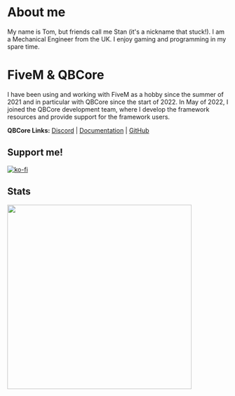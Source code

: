 # About me
My name is Tom, but friends call me Stan (it's a nickname that stuck!). I am a Mechanical Engineer from the UK. I enjoy gaming and programming in my spare time.  
  
# FiveM & QBCore  
I have been using and working with FiveM as a hobby since the summer of 2021 and in particular with QBCore since the start of 2022. In May of 2022, I joined the QBCore development team, where I develop the framework resources and provide support for the framework users. 

**QBCore Links:** [Discord](https://discord.gg/qbcore) | [Documentation](https://docs.qbcore.org/qbcore-documentation/) | [GitHub](https://github.com/qbcore-framework)

## Support me!
[![ko-fi](https://ko-fi.com/img/githubbutton_sm.svg)](https://ko-fi.com/Z8Z7D37OG)

## Stats
<p>
<a href=https://ko-fi.com/Z8Z7D37OG><img width="420" src=https://github-readme-stats.vercel.app/api?username=tom-osborne&count_private=true&show_icons=true&title_color=dc143c&text_color=ffffff&icon_color=dc143c&hide_border=true&bg_color=282a36&layout=compact&hide_title=false&hide_rank=false><a>
</p>
